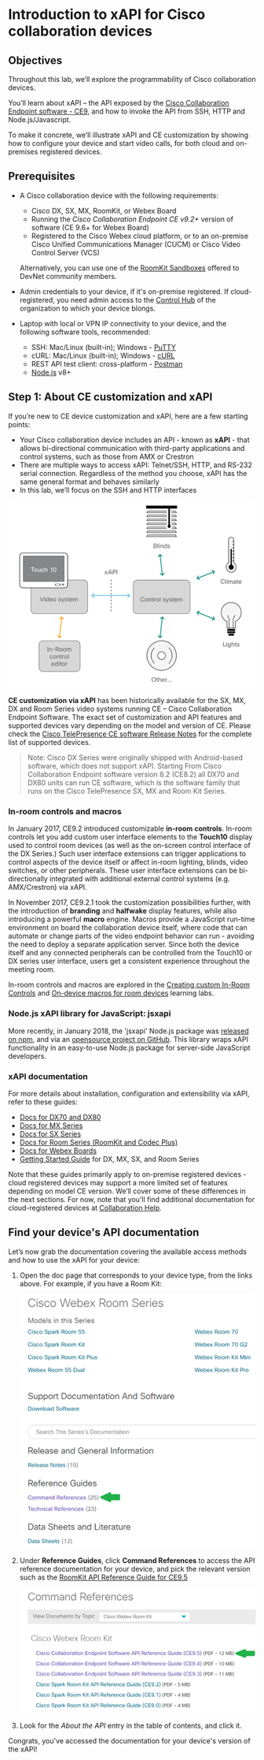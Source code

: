 # Introduction to xAPI for Cisco collaboration devices

## Objectives

Throughout this lab, we’ll explore the programmability of Cisco collaboration devices.

You’ll learn about xAPI – the API exposed by the [Cisco Collaboration Endpoint software - CE9](https://www.cisco.com/c/dam/en/us/td/docs/telepresence/endpoint/software/ce9/release-notes/ce-software-release-notes-ce9.pdf), and how to invoke the API from SSH, HTTP and Node.js/Javascript.

To make it concrete, we’ll illustrate xAPI and CE customization by showing how to configure your device and start video calls, for both cloud and on-premises registered devices.

## Prerequisites

* A Cisco collaboration device with the following requirements:
  - Cisco DX, SX, MX, RoomKit, or Webex Board
  - Running the _Cisco Collaboration Endpoint CE v9.2+_ version of software (CE 9.6+ for Webex Board)
  - Registered to the Cisco Webex cloud platform, or to an on-premise Cisco Unified Communications Manager (CUCM) or Cisco Video Control Server (VCS) 

  Alternatively, you can use one of the [RoomKit Sandboxes](https://github.com/CiscoDevNet/awesome-xapi#sandboxes) offered to DevNet community members.

* Admin credentials to your device, if it's on-premise registered. If cloud-registered, you need admin access to the [Control Hub](https://admin.webex.com/login) of the organization to which your device blongs.

* Laptop with local or VPN IP connectivity to your device, and the following software tools, recommended:
  - SSH: Mac/Linux (built-in); Windows - [PuTTY](https://www.putty.org/)
  - cURL: Mac/Linux (built-in); Windows - [cURL](https://curl.haxx.se/)
  - REST API test client: cross-platform - [Postman](https://www.getpostman.com/)
  - [Node.js](https://nodejs.org/en/) v8+ 

## Step 1: About CE customization and xAPI

If you’re new to CE device customization and xAPI, here are a few starting points:

- Your Cisco collaboration device includes an API - known as **xAPI** - that allows bi-directional communication with third-party applications and control systems, such as those from AMX or Crestron
- There are multiple ways to access xAPI: Telnet/SSH, HTTP, and RS-232 serial connection. Regardless of the method you choose, xAPI has the same general format and behaves similarly
- In this lab, we’ll focus on the SSH and HTTP interfaces

![Big picture](assets/images/step1-architecture.png)

**CE customization via xAPI** has been historically available for the SX, MX, DX and Room Series video systems running CE – Cisco Collaboration Endpoint Software.
The exact set of customization and API features and supported devices vary depending on the model and version of CE. Please check the [Cisco TelePresence CE software Release Notes](https://www.cisco.com/c/dam/en/us/td/docs/telepresence/endpoint/software/ce9/release-notes/ce-software-release-notes-ce9.pdf) for the complete list of supported devices.

>Note: Cisco DX Series were originally shipped with Android-based software, which does not support xAPI. Starting From Cisco Collaboration Endpoint software version 8.2 (CE8.2) all DX70 and DX80 units can run CE software, which is the software family that runs on the Cisco TelePresence SX, MX and Room Kit Series.

### In-room controls and macros

In January 2017, CE9.2 introduced customizable **in-room controls**. In-room controls let you add custom user interface elements to the **Touch10** display used to control room devices (as well as the on-screen control interface of the DX Series.) Such user interface extensions can trigger applications to control aspects of the device itself or affect in-room lighting, blinds, video switches, or other peripherals. These user interface extensions can be bi-directionally integrated with additional external control systems (e.g. AMX/Crestron) via xAPI.

In November 2017, CE9.2.1 took the customization possibilities further, with the introduction of **branding** and **halfwake** display features, while also introducing a powerful **macro** engine. Macros provide a JavaScript run-time environment on board the collaboration device itself, where code that can automate or change parts of the video endpoint behavior can run - avoiding the need to deploy a separate application server. Since both the device itself and any connected peripherals can be controlled from the Touch10 or DX series user interface, users get a consistent experience throughout the meeting room.

In-room controls and macros are explored in the [Creating custom In-Room Controls](https://learninglabs.cisco.com/lab/collab-xapi-controls/step/1) and [On-device macros for room devices](TBD) learning labs.

### Node.js xAPI library for JavaScript: jsxapi

More recently, in January 2018, the 'jsxapi' Node.js package was [released on npm](https://www.npmjs.com/package/jsxapi), and via an [opensource project on GitHub](https://github.com/cisco-ce/jsxapi). This library wraps xAPI functionality in an easy-to-use Node.js package for server-side JavaScript developers.

### xAPI documentation

For more details about installation, configuration and extensibility via xAPI, refer to these guides:

- [Docs for DX70 and DX80](http://www.cisco.com/go/dx-docs)
- [Docs for MX Series](http://www.cisco.com/go/mx-docs)
- [Docs for SX Series](http://www.cisco.com/go/sx-docs)
- [Docs for Room Series (RoomKit and Codec Plus)](http://www.cisco.com/go/roomkit-docs)
- [Docs for Webex Boards](https://www.cisco.com/c/en/us/support/collaboration-endpoints/spark-board/tsd-products-support-series-home.html)
- [Getting Started Guide](https://www.cisco.com/c/dam/en/us/td/docs/telepresence/endpoint/ce95/dx70-dx80-sx10-sx20-sx80-mx200g2-mx300g2-mx700-mx800-room-kit-getting-started-guide-ce95.pdf) for DX, MX, SX, and Room Series

Note that these guides primarily apply to on-premise registered devices - cloud registered devices may support a more limited set of features depending on model CE version. We’ll cover some of these differences in the next sections. For now, note that you’ll find additional documentation for cloud-registered devices at [Collaboration Help](https://collaborationhelp.cisco.com/article/en-us/jkhs20).

## Find your device's API documentation

Let’s now grab the documentation covering the available access methods and how to use the xAPI for your device:

1. Open the doc page that corresponds to your device type, from the links above. For example, if you have a Room Kit:
    
    ![Guides](assets/images/step1-guides.png)

2. Under **Reference Guides**, click **Command References** to access the API reference documentation for your device, and pick the relevant version such as the [RoomKit API Reference Guide for CE9.5](https://www.cisco.com/c/dam/en/us/td/docs/telepresence/endpoint/ce95/collaboration-endpoint-software-api-reference-guide-ce95.pdf)

    ![API reference](assets/images/step1-api-reference.png)

3. Look for the _About the API_ entry in the table of contents, and click it.

Congrats, you've accessed the documentation for your device's version of the xAPI!
